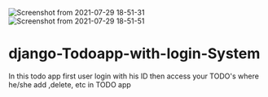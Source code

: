 ![Screenshot from 2021-07-29 18-51-31](https://user-images.githubusercontent.com/85062204/127499501-108c23e5-7ba5-4227-8ab0-167d1a094ff7.png)
![Screenshot from 2021-07-29 18-51-51](https://user-images.githubusercontent.com/85062204/127499519-571256e0-5d90-474b-9864-fc185d25e29e.png)
# django-Todoapp-with-login-System
In this todo app first user login with his ID then access your TODO's where he/she add ,delete, etc in TODO app

